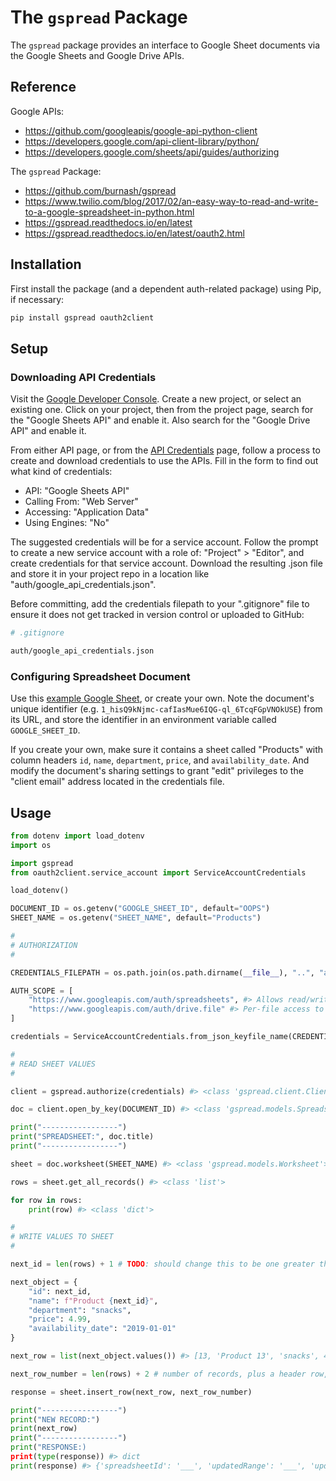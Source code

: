 # The `gspread` Package

The `gspread` package provides an interface to Google Sheet documents via the Google Sheets and Google Drive APIs.

## Reference

Google APIs:

  + https://github.com/googleapis/google-api-python-client
  + https://developers.google.com/api-client-library/python/
  + https://developers.google.com/sheets/api/guides/authorizing

The `gspread` Package:

  + https://github.com/burnash/gspread
  + https://www.twilio.com/blog/2017/02/an-easy-way-to-read-and-write-to-a-google-spreadsheet-in-python.html
  + https://gspread.readthedocs.io/en/latest
  + https://gspread.readthedocs.io/en/latest/oauth2.html

## Installation

First install the package (and a dependent auth-related package) using Pip, if necessary:

```sh
pip install gspread oauth2client
```

## Setup

### Downloading API Credentials

Visit the [Google Developer Console](https://console.developers.google.com/cloud-resource-manager). Create a new project, or select an existing one. Click on your project, then from the project page, search for the "Google Sheets API" and enable it. Also search for the "Google Drive API" and enable it.

From either API page, or from the [API Credentials](https://console.developers.google.com/apis/credentials) page, follow a process to create and download credentials to use the APIs. Fill in the form to find out what kind of credentials:

  + API: "Google Sheets API"
  + Calling From: "Web Server"
  + Accessing: "Application Data"
  + Using Engines: "No"

The suggested credentials will be for a service account. Follow the prompt to create a new service account with a role of: "Project" > "Editor", and create credentials for that service account. Download the resulting .json file and store it in your project repo in a location like "auth/google_api_credentials.json".

Before committing, add the credentials filepath to your ".gitignore" file to ensure it does not get tracked in version control or uploaded to GitHub:

```sh
# .gitignore

auth/google_api_credentials.json
```

### Configuring Spreadsheet Document

Use this [example Google Sheet](https://docs.google.com/spreadsheets/d/1_hisQ9kNjmc-cafIasMue6IQG-ql_6TcqFGpVNOkUSE/edit#gid=0), or create your own. Note the document's unique identifier (e.g. `1_hisQ9kNjmc-cafIasMue6IQG-ql_6TcqFGpVNOkUSE`) from its URL, and store the identifier in an environment variable called `GOOGLE_SHEET_ID`.

If you create your own, make sure it contains a sheet called "Products" with column headers `id`, `name`, `department`, `price`, and `availability_date`. And modify the document's sharing settings to grant "edit" privileges to the "client email" address located in the credentials file.

## Usage

```py
from dotenv import load_dotenv
import os

import gspread
from oauth2client.service_account import ServiceAccountCredentials

load_dotenv()

DOCUMENT_ID = os.getenv("GOOGLE_SHEET_ID", default="OOPS")
SHEET_NAME = os.getenv("SHEET_NAME", default="Products")

#
# AUTHORIZATION
#

CREDENTIALS_FILEPATH = os.path.join(os.path.dirname(__file__), "..", "auth", "spreadsheet_credentials.json")

AUTH_SCOPE = [
    "https://www.googleapis.com/auth/spreadsheets", #> Allows read/write access to the user's sheets and their properties.
    "https://www.googleapis.com/auth/drive.file" #> Per-file access to files created or opened by the app.
]

credentials = ServiceAccountCredentials.from_json_keyfile_name(CREDENTIALS_FILEPATH, AUTH_SCOPE)

#
# READ SHEET VALUES
#

client = gspread.authorize(credentials) #> <class 'gspread.client.Client'>

doc = client.open_by_key(DOCUMENT_ID) #> <class 'gspread.models.Spreadsheet'>

print("-----------------")
print("SPREADSHEET:", doc.title)
print("-----------------")

sheet = doc.worksheet(SHEET_NAME) #> <class 'gspread.models.Worksheet'>

rows = sheet.get_all_records() #> <class 'list'>

for row in rows:
    print(row) #> <class 'dict'>

#
# WRITE VALUES TO SHEET
#

next_id = len(rows) + 1 # TODO: should change this to be one greater than the current maximum id value

next_object = {
    "id": next_id,
    "name": f"Product {next_id}",
    "department": "snacks",
    "price": 4.99,
    "availability_date": "2019-01-01"
}

next_row = list(next_object.values()) #> [13, 'Product 13', 'snacks', 4.99, '2019-01-01']

next_row_number = len(rows) + 2 # number of records, plus a header row, plus one

response = sheet.insert_row(next_row, next_row_number)

print("-----------------")
print("NEW RECORD:")
print(next_row)
print("-----------------")
print("RESPONSE:)
print(type(response)) #> dict
print(response) #> {'spreadsheetId': '___', 'updatedRange': '___', 'updatedRows': 1, 'updatedColumns': 5, 'updatedCells': 5}
```

